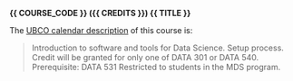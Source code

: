 **{{ COURSE_CODE }} ({{ CREDITS }}) {{ TITLE }}**

The [UBCO calendar description](http://www.calendar.ubc.ca/okanagan/courses.cfm?code=DATA) of this course is:

> Introduction to software and tools for Data Science. Setup process. Credit will be granted for only one of DATA 301 or DATA 540.
> Prerequisite: DATA 531
> Restricted to students in the MDS program. 